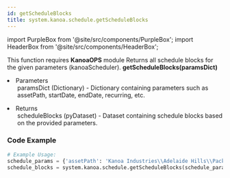 ```yaml
---
id: getScheduleBlocks
title: system.kanoa.schedule.getScheduleBlocks
---
```


import PurpleBox from '@site/src/components/PurpleBox';
import HeaderBox from '@site/src/components/HeaderBox';

<PurpleBox>This function requires <b>KanoaOPS</b> module</PurpleBox>
<HeaderBox header="Description">Returns all schedule blocks for the given parameters (kanoaScheduler).</HeaderBox>
<HeaderBox header="Syntax">
    <b>getScheduleBlocks(paramsDict)</b>
    <li>Parameters <br />
        <ul>paramsDict (Dictionary) - Dictionary containing parameters such as assetPath, startDate, endDate, recurring, etc.</ul>
    </li>
    <li>Returns <br />
        <ul>scheduleBlocks (pyDataset) - Dataset containing schedule blocks based on the provided parameters.</ul>
    </li>
</HeaderBox>

### Code Example

```python
# Example Usage:
schedule_params = {'assetPath': 'Kanoa Industries\\Adelaide Hills\\Packaging\\Line 1', 'startDate': system.date.parse("2023-01-01 00:00:00"), 'endDate': system.date.parse("2023-02-01 00:00:00"), 'recurring': True}
schedule_blocks = system.kanoa.schedule.getScheduleBlocks(schedule_params)
